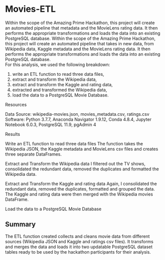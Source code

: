 # Movies-ETL

Within the scope of the Amazing Prime Hackathon, this project will create an automated pipeline that metadata and the MovieLens rating data. It then performs the appropriate transformations and loads the data into an existing PostgreSQL database.
Within the scope of the Amazing Prime Hackathon, this project will create an automated pipeline that takes in new data, from Wikipedia data, Kaggle metadata and the MovieLens rating data. It then performs the appropriate transformations and loads the data into an existing PostgreSQL database.\
For this analysis, we used the following breakdown:
1. write an ETL function to read three data files,
2. extract and transform the Wikipedia data,
3. extract and transform the Kaggle and rating data,
4. extracted and transformed the Wikipedia data,
5. load the data to a PostgreSQL Movie Database.

Resources

Data Source: wikipedia-movies.json, movies_metadata.csv, ratings.csv
Software: Python 3.7.7, Anaconda Navigator 1.9.12, Conda 4.8.4, Jupyter Notebook 6.0.3, PostgreSQL 11.9, pgAdmin 4

Results

Write an ETL function to read three data files
The function takes the Wikipedia JSON, the Kaggle metadata and MovieLens csv files and creates three separate DataFrames.

Extract and Transform the Wikipedia data
I filtered out the TV shows, consolidated the redundant data, removed the duplicates and formatted the Wikipedia data.

Extract and Transform the Kaggle and rating data
Again, I consolidated the redundant data, removed the duplicates, formatted and grouped the data.
The Kaggle and rating data were then merged with the Wikipedia movies DataFrame.

Load the data to a PostgreSQL Movie Database

## Summary
The ETL function created collects and cleans movie data from different sources (Wikipedia JSON and Kaggle and ratings csv files). It transforms and 
merges the data and loads it into two updatable PostgreSQL dataset tables ready to be used by the hackathon participants for their analysis.
